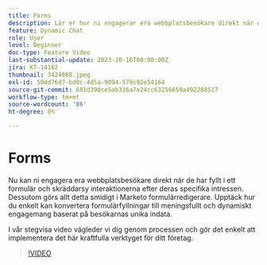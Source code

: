 ```yaml
---
title: Forms
description: Lär er hur ni engagerar era webbplatsbesökare direkt när de fyller i ett formulär.
feature: Dynamic Chat
role: User
level: Beginner
doc-type: Feature Video
last-substantial-update: 2023-10-16T00:00:00Z
jira: KT-14162
thumbnail: 3424868.jpeg
exl-id: 50dd76d7-bd0c-4d5a-9094-579c92e54164
source-git-commit: 681d390ce5ab336a7e24cc63256659a492288517
workflow-type: tm+mt
source-wordcount: '86'
ht-degree: 0%

---
```


# Forms

Nu kan ni engagera era webbplatsbesökare direkt när de har fyllt i ett formulär och skräddarsy interaktionerna efter deras specifika intressen. Dessutom görs allt detta smidigt i Marketo formulärredigerare. Upptäck hur du enkelt kan konvertera formulärfyllningar till meningsfullt och dynamiskt engagemang baserat på besökarnas unika indata.

I vår stegvisa video vägleder vi dig genom processen och gör det enkelt att implementera det här kraftfulla verktyget för ditt företag.

>[!VIDEO](https://video.tv.adobe.com/v/3443360/?learn=on&captions=swe)
